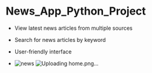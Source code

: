# News_App_Python_Project

- View latest news articles from multiple sources
- Search for news articles by keyword
- User-friendly interface

- ![news](https://github.com/mohitkumhar/News_App_Python_Project/assets/107917553/144a47de-5906-4caa-932a-206dfa8a4e60)
![Uploading home.png…]()
